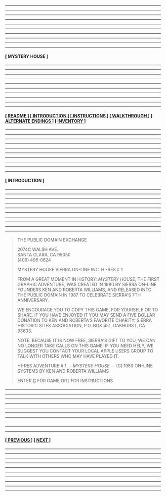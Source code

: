 
---
---
---
---
---
---
---
---
---
---
  
#### **[ MYSTERY HOUSE ]** 

####

---
---
---
---
---
---
---
---
---
---

#### **[[ README ]](/readme.md) [[ INTRODUCTION ]](#-introduction-) [[ INSTRUCTIONS ]](/instructions.md)  [[ WALKTHROUGH ]](/walkthrough.md) [[ ALTERNATE ENDINGS ]](/alternateendings.md) [[ INVENTORY ]](/inventory.md)**

####

---
---
---
---
---
---
---
---
---
---

#### **[ INTRODUCTION ]**

####

---
---
---
---
---
---
---
---
---
---

####

>THE PUBLIC DOMAIN EXCHANGE  
>
>2074C WALSH AVE.  
>SANTA CLARA, CA 95050  
>(409) 496-0624  
>
>MYSTERY HOUSE SIERRA ON-LINE INC. HI-RES # 1  
>
>FROM A GREAT MOMENT IN HISTORY: *MYSTERY HOUSE*, THE FIRST GRAPHIC ADVENTURE, WAS CREATED IN 1980 BY SIERRA ON-LINE FOUNDERS KEN AND ROBERTA WILLIAMS, AND RELEASED INTO THE PUBLIC DOMAIN IN 1987 TO CELEBRATE SIERRA'S 7TH ANNIVERSARY.  
>
>WE ENCOURAGE YOU TO COPY THIS GAME, FOR YOURSELF OR TO SHARE. IF YOU HAVE ENJOYED IT YOU MAY SEND A FIVE DOLLAR DONATION TO KEN AND ROBERTA'S FAVORITE CHARITY: SIERRA HISTORIC SITES ASSOCIATION, P.O. BOX 451, OAKHURST, CA 93633.  
>
>NOTE: BECAUSE IT IS NOW FREE, SIERRA'S GIFT TO YOU, WE CAN NO LONGER TAKE CALLS ON THIS GAME. IF YOU NEED HELP, WE SUGGEST YOU CONTACT YOUR LOCAL APPLE USERS GROUP TO TALK WITH OTHERS WHO MAY HAVE PLAYED IT.  
>
>HI-RES ADVENTURE # 1 -- *MYSTERY HOUSE* -- (C) 1980 ON-LINE SYSTEMS BY KEN AND ROBERTA WILLIAMS  
>
>ENTER <ins>G</ins> FOR GAME OR <ins>I</ins> FOR INSTRUCTIONS  

####

---
---
---
---
---
---
---
---
---
---

#### **[[ PREVIOUS ]](/readme.md) [[ NEXT ]](/instructions.md)** 

####

---
---
---
---
---
---
---
---
---
---
